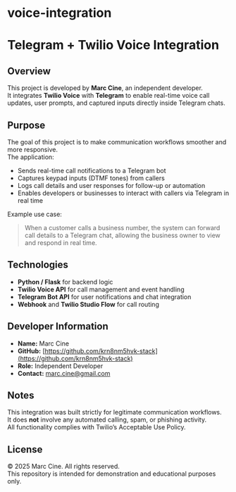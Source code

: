 # voice-integration
# Telegram + Twilio Voice Integration

## Overview
This project is developed by **Marc Cine**, an independent developer.  
It integrates **Twilio Voice** with **Telegram** to enable real-time voice call updates, user prompts, and captured inputs directly inside Telegram chats.

## Purpose
The goal of this project is to make communication workflows smoother and more responsive.  
The application:
- Sends real-time call notifications to a Telegram bot  
- Captures keypad inputs (DTMF tones) from callers  
- Logs call details and user responses for follow-up or automation  
- Enables developers or businesses to interact with callers via Telegram in real time  

Example use case:
> When a customer calls a business number, the system can forward call details to a Telegram chat, allowing the business owner to view and respond in real time.

## Technologies
- **Python / Flask** for backend logic  
- **Twilio Voice API** for call management and event handling  
- **Telegram Bot API** for user notifications and chat integration  
- **Webhook** and **Twilio Studio Flow** for call routing  

## Developer Information
- **Name:** Marc Cine  
- **GitHub:** [https://github.com/krn8nm5hvk-stack](https://github.com/krn8nm5hvk-stack)  
- **Role:** Independent Developer  
- **Contact:** marc.cine@gmail.com

## Notes
This integration was built strictly for legitimate communication workflows.  
It does **not** involve any automated calling, spam, or phishing activity.  
All functionality complies with Twilio’s Acceptable Use Policy.

## License
© 2025 Marc Cine. All rights reserved.  
This repository is intended for demonstration and educational purposes only.
